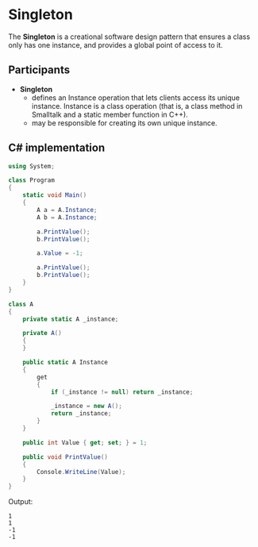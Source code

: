 # Singleton

The **Singleton** is a creational software design pattern that ensures a class only has one instance, and provides a global point of access to
it.

## Participants

* **Singleton**
  * defines an Instance operation that lets clients access its unique instance. Instance is a class operation (that is, a class method
in Smalltalk and a static member function in C++).
  * may be responsible for creating its own unique instance.

## C# implementation

```csharp
using System;

class Program
{
    static void Main()
    {
        A a = A.Instance;
        A b = A.Instance;

        a.PrintValue();
        b.PrintValue();

        a.Value = -1;

        a.PrintValue();
        b.PrintValue();
    }
}

class A
{
    private static A _instance;

    private A()
    {
    }

    public static A Instance
    {
        get
        {
            if (_instance != null) return _instance;

            _instance = new A();
            return _instance;
        }
    }

    public int Value { get; set; } = 1;

    public void PrintValue()
    {
        Console.WriteLine(Value);
    }
}
```

Output:

```output
1
1
-1
-1
```
